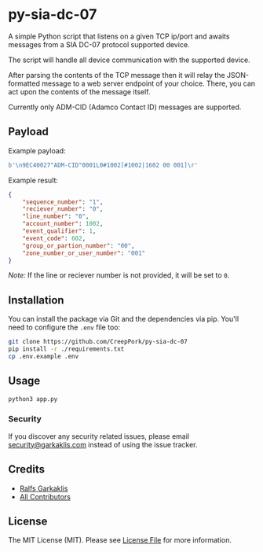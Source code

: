 # py-sia-dc-07

A simple Python script that listens on a given TCP ip/port and awaits messages from a SIA DC-07 protocol supported device.

The script will handle all device communication with the supported device.

After parsing the contents of the TCP message then it will relay the JSON-formatted message to a web server endpoint of your choice. There, you can act upon the contents of the message itself.

Currently only ADM-CID (Adamco Contact ID) messages are supported.

## Payload

Example payload:

```py
b'\n9EC40027"ADM-CID"0001L0#1002[#1002|1602 00 001]\r'
```

Example result:

```json
{
    "sequence_number": "1",
    "reciever_number": "0",
    "line_number": "0",
    "account_number": 1002,
    "event_qualifier": 1,
    "event_code": 602,
    "group_or_partion_number": "00",
    "zone_number_or_user_number": "001"
}
```

_Note:_ If the line or reciever number is not provided, it will be set to `0`.

## Installation

You can install the package via Git and the dependencies via pip. You'll need to configure the `.env` file too:

```bash
git clone https://github.com/CreepPork/py-sia-dc-07
pip install -r ./requirements.txt
cp .env.example .env
```

## Usage

```bash
python3 app.py
```

### Security

If you discover any security related issues, please email security@garkaklis.com instead of using the issue tracker.

## Credits

- [Ralfs Garkaklis](https://github.com/CreepPork)
- [All Contributors](https://github.com/CreepPork/py-sia-dc-07/contributors)

## License

The MIT License (MIT). Please see [License File](LICENSE.md) for more information.
